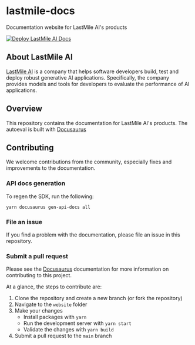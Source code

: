 # lastmile-docs

Documentation website for LastMile AI's products

[![Deploy LastMile AI Docs](https://github.com/lastmile-ai/lastmile-docs/actions/workflows/deploy-docs.yml/badge.svg?branch=main)](https://github.com/lastmile-ai/lastmile-docs/actions/workflows/deploy-docs.yml)

## About LastMile AI

[LastMile AI](https://lastmileai.dev) is a company that helps software developers build, test and deploy robust generative AI applications. Specifically, the company provides models and tools for developers to evaluate the performance of AI applications.

## Overview

This repository contains the documentation for LastMile AI's products. The autoeval is built with [Docusaurus](https://docusaurus.io)

## Contributing

We welcome contributions from the community, especially fixes and improvements to the documentation.

### API docs generation

To regen the SDK, run the following:

```
yarn docusaurus gen-api-docs all
```

### File an issue

If you find a problem with the documentation, please file an issue in this repository.

### Submit a pull request

Please see the [Docusaurus](https://docusaurus.io) documentation for more information on contributing to this project.

At a glance, the steps to contribute are:

1. Clone the repository and create a new branch (or fork the repository)
2. Navigate to the `website` folder
3. Make your changes
   - Install packages with `yarn`
   - Run the development server with `yarn start`
   - Validate the changes with `yarn build`
4. Submit a pull request to the `main` branch
